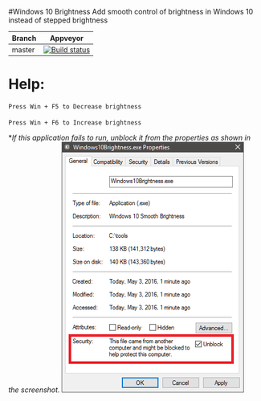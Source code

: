 #Windows 10 Brightness
Add smooth control of brightness in Windows 10 instead of stepped brightness

|Branch|Appveyor|
|------|:--------:|
|master|[![Build status](https://ci.appveyor.com/api/projects/status/2akkj7asu099ikbr?svg=true)](https://ci.appveyor.com/project/Abbyjeet/windows10brightness)|

Help:
===
	Press Win + F5 to Decrease brightness

	Press Win + F6 to Increase brightness

\**If this application fails to run, unblock it from the properties as shown in the screenshot.*
![Unblock exe](https://github.com/Abbyjeet/Windows10Brightness/raw/master/UnblockWindows10Brightness.png)
